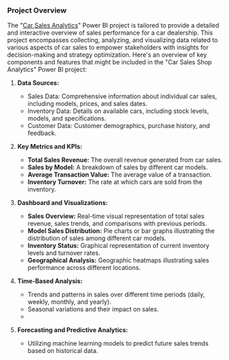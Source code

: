 ### Project Overview
The "[Car Sales Analytics](https://github.com/OLUJUWON-OMOTOBA/Project-5/blob/main/Car%20Sales.pbix)" Power BI project is tailored to provide a detailed and interactive overview of sales performance for a car dealership. This project encompasses collecting, analyzing, and visualizing data related to various aspects of car sales to empower stakeholders with insights for decision-making and strategy optimization. Here's an overview of key components and features that might be included in the "Car Sales Shop Analytics" Power BI project:

1. **Data Sources:**
   - Sales Data: Comprehensive information about individual car sales, including models, prices, and sales dates.
   - Inventory Data: Details on available cars, including stock levels, models, and specifications.
   - Customer Data: Customer demographics, purchase history, and feedback.

2. **Key Metrics and KPIs:**
   - **Total Sales Revenue:** The overall revenue generated from car sales.
   - **Sales by Model:** A breakdown of sales by different car models.
   - **Average Transaction Value:** The average value of a transaction.
   - **Inventory Turnover:** The rate at which cars are sold from the inventory.

3. **Dashboard and Visualizations:**
   - **Sales Overview:** Real-time visual representation of total sales revenue, sales trends, and comparisons with previous periods.
   - **Model Sales Distribution:** Pie charts or bar graphs illustrating the distribution of sales among different car models.
   - **Inventory Status:** Graphical representation of current inventory levels and turnover rates.
   - **Geographical Analysis:** Geographic heatmaps illustrating sales performance across different locations.

7. **Time-Based Analysis:**
   - Trends and patterns in sales over different time periods (daily, weekly, monthly, and yearly).
   - Seasonal variations and their impact on sales.
   - 
9. **Forecasting and Predictive Analytics:**
   - Utilizing machine learning models to predict future sales trends based on historical data.
